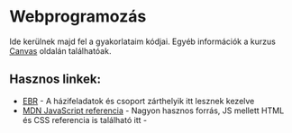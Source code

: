 # Webprogramozás
Ide kerülnek majd fel a gyakorlataim kódjai. Egyéb információk a kurzus [Canvas](https://canvas.elte.hu) oldalán találhatóak.
## Hasznos linkek:
 - [EBR](http://webprogramozas.inf.elte.hu/ebr) - A házifeladatok és csoport zárthelyik itt lesznek kezelve
 - [MDN JavaScript referencia](https://developer.mozilla.org/en-US/docs/Web/JavaScript) - Nagyon hasznos forrás, JS mellett HTML és CSS referencia is található itt -